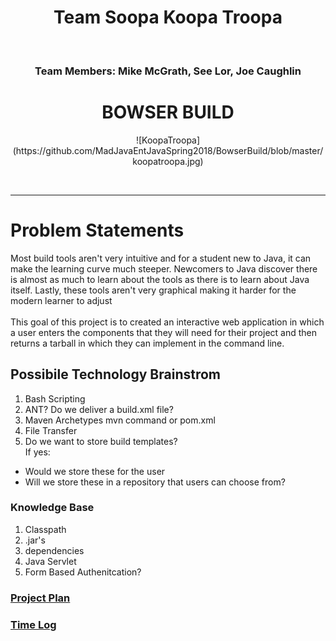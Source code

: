 <h1 align="center">Team Soopa Koopa Troopa</h1><br/>
<h3 align="center">Team Members: Mike McGrath, See Lor, Joe Caughlin
<h1 align="center">BOWSER BUILD</h1>
<p align="center">![KoopaTroopa](https://github.com/MadJavaEntJavaSpring2018/BowserBuild/blob/master/koopatroopa.jpg)</p><br><hr>

# Problem Statements
Most build tools aren't very intuitive and for a student new to Java, it can make the learning curve much steeper. Newcomers to Java discover there is almost as much to learn about the tools as there is to learn about Java itself. Lastly, these tools aren't very graphical making it harder for the modern learner to adjust<br><br>
This goal of this project is to created an interactive web application in which a user enters the components that they will need for their project and then returns a tarball in which they can implement in the command line.

## Possibile Technology Brainstrom
1. Bash Scripting
2. ANT? Do we deliver a build.xml file?
3. Maven Archetypes mvn command or pom.xml
4. File Transfer
5. Do we want to store build templates?<br>
	If yes:
* 	Would we store these for the user 
* 	Will we store these in a repository that users can choose from?


### Knowledge Base
1. Classpath
2. .jar's
3. dependencies
4. Java Servlet
5. Form Based Authenitcation?

### [Project Plan](projectPlan.md)
### [Time Log](timelog.md)
